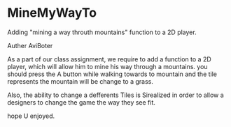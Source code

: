 # MineMyWayTo
Adding "mining a way throuth mountains" function to a 2D player.

Auther AviBoter

As a part of our class assignment, we require to add a function to a 2D player, which will allow him to mine his way through a mountains.
you should press the A button while walking towards to mountain and the tile represents the mountain will be change to a grass.

Also, the ability to change a defferents Tiles is Sirealized in order to allow a designers to change the game the way they see fit.

hope U enjoyed.
